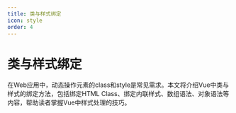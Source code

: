 ```yaml
---
title: 类与样式绑定
icon: style
order: 4
---
```


# 类与样式绑定

在Web应用中，动态操作元素的class和style是常见需求。本文将介绍Vue中类与样式的绑定方法，包括绑定HTML Class、绑定内联样式、数组语法、对象语法等内容，帮助读者掌握Vue中样式处理的技巧。
